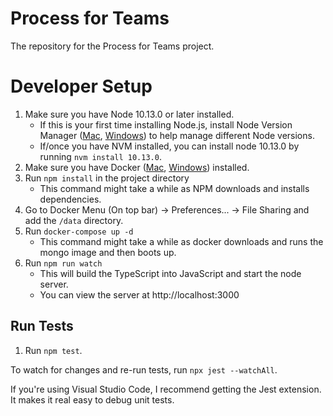# Process for Teams

The repository for the Process for Teams project.

# Developer Setup

1. Make sure you have Node 10.13.0 or later installed.
    - If this is your first time installing Node.js, install Node Version Manager ([Mac][nvm-mac], [Windows][nvm-windows]) to help manage different Node versions.
    - If/once you have NVM installed, you can install node 10.13.0 by running `nvm install 10.13.0`.
2. Make sure you have Docker ([Mac][docker-for-mac], [Windows][docker-for-windows]) installed.
3. Run `npm install` in the project directory
    - This command might take a while as NPM downloads and installs dependencies.
4. Go to Docker Menu (On top bar) -> Preferences... -> File Sharing and add the `/data` directory.
5. Run `docker-compose up -d`
    - This command might take a while as docker downloads and runs the mongo image and then boots up.
6. Run `npm run watch`
    - This will build the TypeScript into JavaScript and start the node server.
    - You can view the server at http://localhost:3000

## Run Tests

1. Run `npm test`.

To watch for changes and re-run tests, run `npx jest --watchAll`.

If you're using Visual Studio Code, I recommend getting the Jest extension. It makes it real easy to debug unit tests.


[docker-for-mac]: https://docs.docker.com/v17.12/docker-for-mac/install/
[docker-for-windows]: https://docs.docker.com/docker-for-windows/install/
[nvm-mac]: https://github.com/creationix/nvm
[nvm-windows]: https://github.com/coreybutler/nvm-windows
